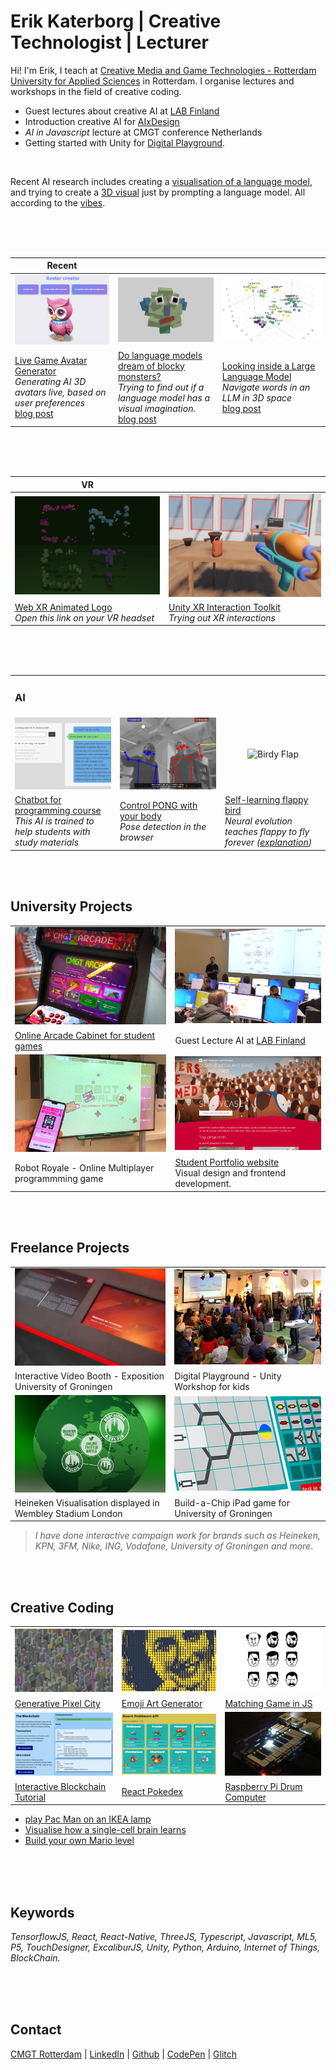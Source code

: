 # Erik Katerborg | Creative Technologist | Lecturer 

Hi! I'm Erik, I teach at [Creative Media and Game Technologies - Rotterdam University for Applied Sciences](https://www.hogeschoolrotterdam.nl/opleidingen/bachelor/creative-media-and-game-technologies/voltijd/) in Rotterdam. I organise lectures and workshops in the field of creative coding. 

- Guest lectures about creative AI at [LAB Finland](https://lab.fi/en)
- Introduction creative AI for [AIxDesign](https://medium.com/aixdesign/getting-started-with-ml5-js-tutorial-part-i-image-classifier-6d437ec38045)
- *AI in Javascript* lecture at CMGT conference Netherlands
- Getting started with Unity for [Digital Playground](https://digitalplayground.nl). 

<br>

Recent AI research includes creating a [visualisation of a language model](https://kokodoko.github.io/llm-3d/), and trying to create a [3D visual](https://blocky-avatars.vercel.app/) just by prompting a language model. All according to the [vibes](https://vibemanifesto.org).


<br><br><br>

<!-- ## <a name="recent"></a>Recent -->



| Recent |  |  |
|--------------------|--------------------|------|
![](./images/avatar-screenshot.png)  | ![](./images/blockavatar.png) | ![](./images/llm-3d.png) |
[Live Game Avatar Generator](https://blocky-avatars.vercel.app/)<br>*Generating AI 3D avatars live, based on user preferences*<br>[blog post](./blog/blocky.md) | [Do language models dream of blocky monsters?](https://blocky-avatars.vercel.app/) <br>*Trying to find out if a language model has a visual imagination.*<br>[blog post](./blog/blocky.md)  |  [Looking inside a Large Language Model](https://kokodoko.github.io/llm-3d/)<br>*Navigate words in an LLM in 3D space*<br>[blog post](https://kokodoko.github.io/llm-3d/) |

<br><br><br>


| VR |  |  
|--------------------|--------------------|
![](./images/cmgt-vr.png)  |  ![](./images/unity-vr.png) | 
[Web XR Animated Logo](https://kokodoko.github.io/cmgt-logo-xr/)<br>*Open this link on your VR headset* | [Unity XR Interaction Toolkit](https://youtu.be/nBZeMjhvK_k)<br>*Trying out XR interactions* | 

<br><br><br>

<table style="width:100%; table-layout: fixed; border-collapse: collapse;">
  <tr>
    <td style="width:25%;"><h3>AI</h3></td>
    <td style="width:25%; text-align: center;">&nbsp;</td>
    <td style="width:25%; text-align: center;">&nbsp;</td>
  </tr>
  <tr>
<td style="width:25%; text-align: center;">
      <img src="./images/ai.png" alt="AI Image" style="width:100%; aspect-ratio: 4/3; object-fit: cover;">
    </td>
    <td style="width:25%; text-align: center;">
      <img src="./images/posepong.png" alt="Pose Pong" style="width:100%; aspect-ratio: 4/3; object-fit: cover;">
    </td>
    <td style="width:25%; text-align: center;">
      <img src="./images/birdyflap.gif" alt="Birdy Flap" style="width:100%; aspect-ratio: 4/3; object-fit: cover;">
    </td>
  </tr>
  <tr>
    <td style="width:25%; "><a href="https://ai-assistent-mu.vercel.app">Chatbot for programming course</a><br><i>This AI is trained to help students with study materials</i></td>
    <td style="width:25%; ">
      <a href="https://www.youtube.com/watch?v=DMebdxAp0j0">Control PONG with your body</a><br><i>Pose detection in the browser</i>
    </td>
    <td style="width:25%;"><a href="https://kokodoko.github.io/flappy-evolution/">Self-learning flappy bird</a><br><i>Neural evolution teaches flappy to fly forever (<a href="https://github.com/KokoDoko/flappy-evolution/">explanation</a>)</i></td>
  </tr>
</table>
<br>
<br>


## <a name="uni"></a>University Projects

|  |  |  
|--------------------|--------------------|
![](./images/arcadecabinet800x515.png)  |  ![](./images/ml1.png)
[Online Arcade Cabinet for student games](https://hr-cmgt.github.io/arcade-server/) | Guest Lecture AI at [LAB Finland](https://www.lab.fi/en) 
![](./images/robots.jpg)  |  ![](./images/showcase.png)
Robot Royale - Online Multiplayer programmming game | [Student Portfolio website](https://cmgt.hr.nl) <br>Visual design and frontend development.

<br>
<br>

## <a name="freelance"></a>Freelance Projects

|  |  |
|-----------------|----------------|
![](./images/video.png)  |  ![](./images/unity1.png)
Interactive Video Booth - Exposition University of Groningen | Digital Playground - Unity Workshop for kids
![](./images/beer.png)  |  ![](./images/chip.png)
Heineken Visualisation displayed in Wembley Stadium London | Build-a-Chip iPad game for University of Groningen

>*I have done interactive campaign work for brands such as Heineken, KPN, 3FM, Nike, ING, Vodafone, University of Groningen and more*.

<br>
<br>

## <a name="exp"></a>Creative Coding

|  |  |  |
|-----------|---------|-------------------|
 ![](./images/citysmall.png)  |  ![](./images/emoji.png)  |  ![](./images/zoek.png)
[Generative Pixel City](https://github.com/KokoDoko/kokodoko.github.io/blob/master/images/citybig.png?raw=true) | [Emoji Art Generator](https://codesandbox.io/s/emoji-webcam-qt1ocz) | [Matching Game in JS](https://kokodoko.github.io/zoekdezelfde/)
 ![](./images/blockchain.png)  |  ![](./images/pokedex.png)  |  ![](./images/drum.png)
[Interactive Blockchain Tutorial](https://kokodoko.github.io/blockchain) | [React Pokedex](https://kokodoko.github.io/react-pokedex/) | [Raspberry Pi Drum Computer](https://www.youtube.com/watch?v=DMebdxAp0j0)

- [play Pac Man on an IKEA lamp](https://github.com/KokoDoko/PacmanLamp)
- [Visualise how a single-cell brain learns](https://kokodoko.github.io/perceptron/)
- [Build your own Mario level](https://kokodoko.github.io/level-editor/)
 
<br>
<br>
<br>

## Keywords

*TensorflowJS, React, React-Native, ThreeJS, Typescript, Javascript, ML5, P5, TouchDesigner, ExcaliburJS, Unity, Python, Arduino, Internet of Things, BlockChain.*

<br>
<br>
<br>

## Contact

[CMGT Rotterdam](https://www.hogeschoolrotterdam.nl/opleidingen/bachelor/creative-media-and-game-technologies/voltijd/) | [LinkedIn](https://www.linkedin.com/in/eerkmans/) | [Github](https://github.com/KokoDoko) | [CodePen](https://codepen.io/eerk) | [Glitch](https://glitch.com/@KokoDoko)
